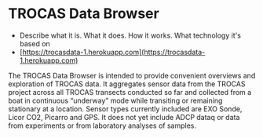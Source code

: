 # TROCAS Data Browser

- Describe what it is. What it does. How it works. What technology it's based on
- [https://trocasdata-1.herokuapp.com](https://trocasdata-1.herokuapp.com)

The TROCAS Data Browser is intended to provide convenient overviews and exploration of TROCAS data. It aggregates sensor data from the TROCAS project across all TROCAS transects conducted so far and collected from a boat in continuous “underway” mode while transiting or remaining stationary at a location. Sensor types currently included are EXO Sonde, Licor CO2, Picarro and GPS. It does not yet include ADCP dataq or data from experiments or from laboratory analyses of samples.